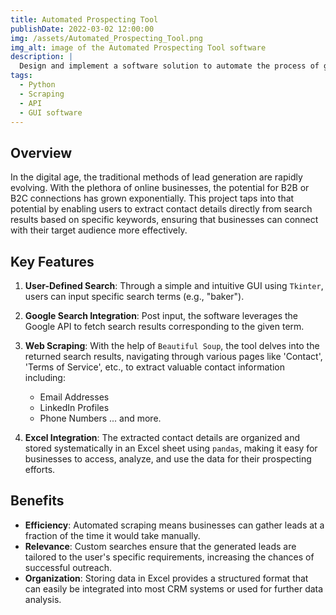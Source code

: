 ```yaml
---
title: Automated Prospecting Tool
publishDate: 2022-03-02 12:00:00
img: /assets/Automated_Prospecting_Tool.png
img_alt: image of the Automated Prospecting Tool software
description: |
  Design and implement a software solution to automate the process of generating a list of potential clients by extracting contact information from web sources based on user-defined search terms.
tags:
  - Python
  - Scraping
  - API
  - GUI software
---
```

## Overview

In the digital age, the traditional methods of lead generation are rapidly evolving. With the plethora of online businesses, the potential for B2B or B2C connections has grown exponentially. This project taps into that potential by enabling users to extract contact details directly from search results based on specific keywords, ensuring that businesses can connect with their target audience more effectively.

## Key Features

1. **User-Defined Search**: Through a simple and intuitive GUI using `Tkinter`, users can input specific search terms (e.g., "baker").

2. **Google Search Integration**: Post input, the software leverages the Google API to fetch search results corresponding to the given term.

3. **Web Scraping**: With the help of `Beautiful Soup`, the tool delves into the returned search results, navigating through various pages like 'Contact', 'Terms of Service', etc., to extract valuable contact information including:
    - Email Addresses
    - LinkedIn Profiles
    - Phone Numbers
    ... and more.

4. **Excel Integration**: The extracted contact details are organized and stored systematically in an Excel sheet using `pandas`, making it easy for businesses to access, analyze, and use the data for their prospecting efforts.

## Benefits

- **Efficiency**: Automated scraping means businesses can gather leads at a fraction of the time it would take manually.
- **Relevance**: Custom searches ensure that the generated leads are tailored to the user's specific requirements, increasing the chances of successful outreach.
- **Organization**: Storing data in Excel provides a structured format that can easily be integrated into most CRM systems or used for further data analysis.